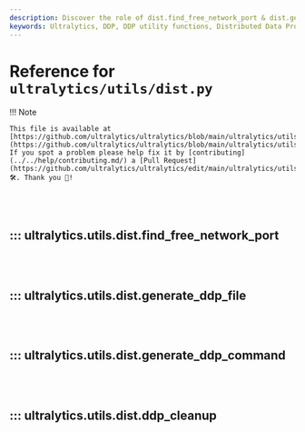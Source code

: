 ```yaml
---
description: Discover the role of dist.find_free_network_port & dist.generate_ddp_command in Ultralytics DDP utilities. Use our guide for efficient deployment.
keywords: Ultralytics, DDP, DDP utility functions, Distributed Data Processing, find free network port, generate DDP command
---
```


# Reference for `ultralytics/utils/dist.py`

!!! Note

    This file is available at [https://github.com/ultralytics/ultralytics/blob/main/ultralytics/utils/dist.py](https://github.com/ultralytics/ultralytics/blob/main/ultralytics/utils/dist.py). If you spot a problem please help fix it by [contributing](../../help/contributing.md/) a [Pull Request](https://github.com/ultralytics/ultralytics/edit/main/ultralytics/utils/dist.py) 🛠️. Thank you 🙏!

<br><br>

## ::: ultralytics.utils.dist.find_free_network_port

<br><br>

## ::: ultralytics.utils.dist.generate_ddp_file

<br><br>

## ::: ultralytics.utils.dist.generate_ddp_command

<br><br>

## ::: ultralytics.utils.dist.ddp_cleanup

<br><br>
